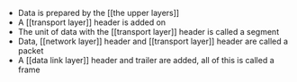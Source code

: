 - Data is prepared by the [[the upper layers]]
- A [[transport layer]] header is added on 
- The unit of data with the [[transport layer]] header is called a segment
- Data, [[network layer]] header and [[transport layer]] header are called a packet
- A [[data link layer]] header and trailer are added, all of this is called a frame